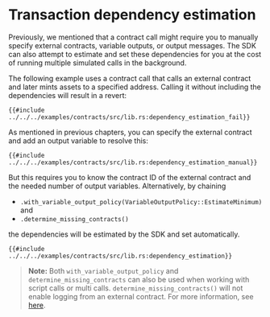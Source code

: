 # Transaction dependency estimation

Previously, we mentioned that a contract call might require you to manually specify external contracts, variable outputs, or output messages. The SDK can also attempt to estimate and set these dependencies for you at the cost of running multiple simulated calls in the background.

The following example uses a contract call that calls an external contract and later mints assets to a specified address. Calling it without including the dependencies will result in a revert:

```rust,ignore
{{#include ../../../examples/contracts/src/lib.rs:dependency_estimation_fail}}
```

As mentioned in previous chapters, you can specify the external contract and add an output variable to resolve this:

```rust,ignore
{{#include ../../../examples/contracts/src/lib.rs:dependency_estimation_manual}}
```

But this requires you to know the contract ID of the external contract and the needed number of output variables. Alternatively, by chaining

- `.with_variable_output_policy(VariableOutputPolicy::EstimateMinimum)` and
- `.determine_missing_contracts()`

the dependencies will be estimated by the SDK and set automatically.

```rust,ignore
{{#include ../../../examples/contracts/src/lib.rs:dependency_estimation}}
```

> **Note:** Both `with_variable_output_policy` and `determine_missing_contracts` can also be used when working with script calls or multi calls. `determine_missing_contracts()` will not enable logging from an external contract. For more information, see [here](./other-contracts.md).
